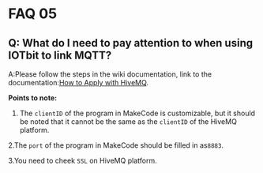 # FAQ 05
## Q: What do I need to pay attention to when using IOTbit to link MQTT?

A:Please follow the steps in the wiki documentation, link to the documentation:[How to Apply with HiveMQ](http://www.elecfreaks.com/learn-en/microbitKit/iot_kit/IOT_MQTT.html).

**Points to note:**

1. The `clientID` of the program in MakeCode is customizable, but it should be noted that it cannot be the same as the `clientID` of the HiveMQ platform.
 
2.The `port` of the program in MakeCode should be filled in as`8883`.

3.You need to cheek `SSL` on HiveMQ platform.
